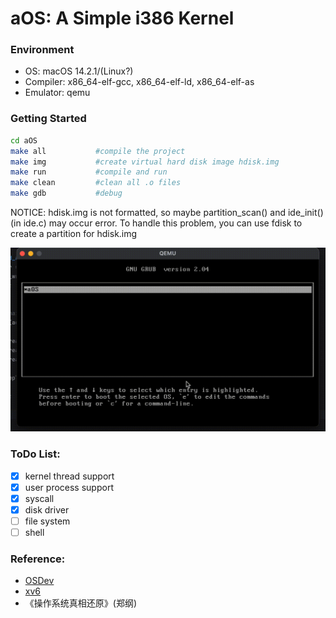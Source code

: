 # aOS: A Simple i386 Kernel

### Environment
  * OS: macOS 14.2.1/(Linux?)
  * Compiler: x86_64-elf-gcc, x86_64-elf-ld, x86_64-elf-as
  * Emulator: qemu

### Getting Started

```bash
cd aOS
make all           #compile the project
make img           #create virtual hard disk image hdisk.img
make run           #compile and run
make clean         #clean all .o files
make gdb           #debug
```

NOTICE: hdisk.img is not formatted, so maybe partition_scan() and ide_init() (in ide.c) may occur error. 
To handle this problem, you can use fdisk to create a partition for hdisk.img

![qemu.gif](docs%2Fqemu.gif)

### ToDo List:
  - [x] kernel thread support
  - [x] user process support
  - [x] syscall
  - [x] disk driver
  - [ ] file system
  - [ ] shell

### Reference:
* [OSDev](https://wiki.osdev.org/)
* [xv6](https://github.com/mit-pdos/xv6-riscv)
* 《操作系统真相还原》(郑纲)

